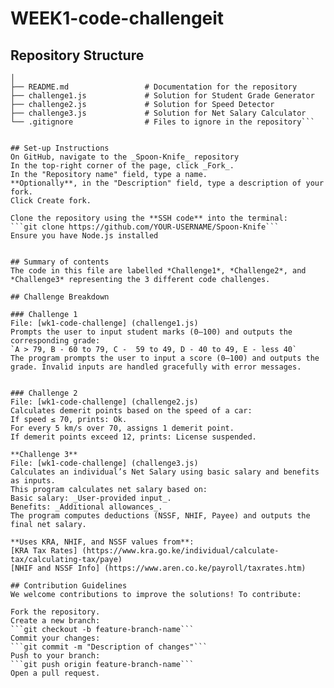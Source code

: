 # WEEK1-code-challengeit 

## Repository Structure

```toy-problem-solutions/
│
├── README.md                 # Documentation for the repository
├── challenge1.js             # Solution for Student Grade Generator
├── challenge2.js             # Solution for Speed Detector
├── challenge3.js             # Solution for Net Salary Calculator
└── .gitignore                # Files to ignore in the repository```


## Set-up Instructions
On GitHub, navigate to the _Spoon-Knife_ repository
In the top-right corner of the page, click _Fork_.
In the "Repository name" field, type a name.
**Optionally**, in the "Description" field, type a description of your fork.
Click Create fork.

Clone the repository using the **SSH code** into the terminal:
```git clone https://github.com/YOUR-USERNAME/Spoon-Knife```
Ensure you have Node.js installed


## Summary of contents
The code in this file are labelled *Challenge1*, *Challenge2*, and *Challenge3* representing the 3 different code challenges.

## Challenge Breakdown

### Challenge 1
File: [wk1-code-challenge] (challenge1.js)
Prompts the user to input student marks (0–100) and outputs the corresponding grade:
`A > 79, B - 60 to 79, C -  59 to 49, D - 40 to 49, E - less 40`
The program prompts the user to input a score (0–100) and outputs the grade. Invalid inputs are handled gracefully with error messages.


### Challenge 2
File: [wk1-code-challenge] (challenge2.js)
Calculates demerit points based on the speed of a car:
If speed ≤ 70, prints: Ok.
For every 5 km/s over 70, assigns 1 demerit point.
If demerit points exceed 12, prints: License suspended.

**Challenge 3**
File: [wk1-code-challenge] (challenge3.js)
Calculates an individual’s Net Salary using basic salary and benefits as inputs. 
This program calculates net salary based on:
Basic salary: _User-provided input_.
Benefits: _Additional allowances_.
The program computes deductions (NSSF, NHIF, Payee) and outputs the final net salary.

**Uses KRA, NHIF, and NSSF values from**:
[KRA Tax Rates] (https://www.kra.go.ke/individual/calculate-tax/calculating-tax/paye)
[NHIF and NSSF Info] (https://www.aren.co.ke/payroll/taxrates.htm)

## Contribution Guidelines
We welcome contributions to improve the solutions! To contribute:

Fork the repository.
Create a new branch:
```git checkout -b feature-branch-name```
Commit your changes:
```git commit -m "Description of changes"```
Push to your branch:
```git push origin feature-branch-name```
Open a pull request.
